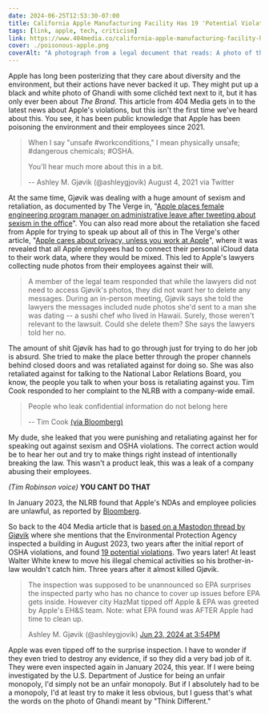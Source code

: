 ```yaml
---
date: 2024-06-25T12:53:30-07:00
title: California Apple Manufacturing Facility Has 19 'Potential Violations' of EPA Regulations
tags: [link, apple, tech, criticism]
link: https://www.404media.co/california-apple-manufacturing-facility-has-19-potential-violations-of-epa-regulations/
cover: ./poisonous-apple.png
coverAlt: "A photograph from a legal document that reads: A photo of three vents connected to Apple's 55-gallon container filled with 'Activated Carbon'. The two vents on the left are emergency vents for the double-walled tank. The vent on the right is the main vent."
---
```


Apple has long been posterizing that they care about diversity and the environment, but their actions have never backed it up. They might put up a black and white photo of Ghandi with some clichéd text next to it, but it has only ever been about _The Brand_. This article from 404 Media gets in to the latest news about Apple's violations, but this isn't the first time we've heard about this. You see, it has been public knowledge that Apple has been poisoning the environment and their employees since 2021.

> When I say "unsafe #workconditions," I mean physically unsafe; #dangerous chemicals; #OSHA.
>
> You'll hear much more about this in a bit.
>
> -- Ashley M. Gjøvik (@ashleygjovik) August 4, 2021 via Twitter

At the same time, Gjøvik was dealing with a huge amount of sexism and retaliation, as documented by The Verge in, "[Apple places female engineering program manager on administrative leave after tweeting about sexism in the office](https://www.theverge.com/2021/8/4/22610112/apple-female-engineering-manager-leave-sexism-work-environment)". You can also read more about the retaliation she faced from Apple for trying to speak up about all of this in The Verge's other article, "[Apple cares about privacy, unless you work at Apple](https://www.theverge.com/22648265/apple-employee-privacy-icloud-id)", where it was revealed that all Apple employees had to connect their personal iCloud data to their work data, where they would be mixed. This led to Apple's lawyers collecting nude photos from their employees against their will.

> A member of the legal team responded that while the lawyers did not need to access Gjøvik's photos, they did not want her to delete any messages. During an in-person meeting, Gjøvik says she told the lawyers the messages included nude photos she'd sent to a man she was dating -- a sushi chef who lived in Hawaii. Surely, those weren't relevant to the lawsuit. Could she delete them? She says the lawyers told her no.

The amount of shit Gjøvik has had to go through just for trying to do her job is absurd. She tried to make the place better through the proper channels behind closed doors and was retaliated against for doing so. She was also retaliated against for talking to the National Labor Relations Board, you know, the people you talk to when your boss is retaliating against you. Tim Cook responded to her complaint to the NLRB with a company-wide email.

> People who leak confidential information do not belong here
>
> -- Tim Cook [(via Bloomberg)](https://www.bloomberg.com/news/articles/2021-10-12/apple-ceo-s-anti-leak-edict-broke-the-law-ex-employee-alleges)

My dude, she leaked that you were punishing and retaliating against her for speaking out against sexism and OSHA violations. The correct action would be to hear her out and try to make things right instead of intentionally breaking the law. This wasn't a product leak, this was a leak of a company abusing their employees.

_(Tim Robinson voice)_ **YOU CANT DO THAT**

In January 2023, the NLRB found that Apple's NDAs and employee policies are unlawful, as reported by [Bloomberg](https://www.bloomberg.com/news/articles/2023-01-30/apple-executives-violated-worker-rights-us-labor-officials-say).

So back to the 404 Media article that is [based on a Mastodon thread by Gjøvik](https://mastodon.social/@ashleygjovik/112668309100333232) where she mentions that the Environmental Protection Agency inspected a building in August 2023, two years after the initial report of OSHA violations, and found [19 potential violations](https://www.dropbox.com/scl/fo/312oqvretg7yyhfx0ohx4/AGZduVXs0_1geqIyi0NA9nE?rlkey=3aa2tw15ek3trqlbdh7pw9erh&e=1&st=e7pg1cpp&dl=0). Two years later! At least Walter White knew to move his illegal chemical activities so his brother-in-law wouldn't catch him. Three years after it almost killed Gjøvik.

> The inspection was supposed to be unannounced so EPA surprises the inspected party who has no chance to cover up issues before EPA gets inside. However city HazMat tipped off Apple & EPA was greeted by Apple's EH&S team. Note: what EPA found was AFTER Apple had time to clean up.
>
> Ashley M. Gjøvik (@ashleygjovik) [Jun 23, 2024 at 3:54PM](https://mastodon.social/@ashleygjovik/112668396498960649)

Apple was even tipped off to the surprise inspection. I have to wonder if they even tried to destroy any evidence, if so they did a very bad job of it. They were even inspected again in January 2024, this year. If I were being investigated by the U.S. Department of Justice for being an unfair monopoly, I'd simply not be an unfair monopoly. But if I absolutely had to be a monopoly, I'd at least try to make it less obvious, but I guess that's what the words on the photo of Ghandi meant by "Think Different."
